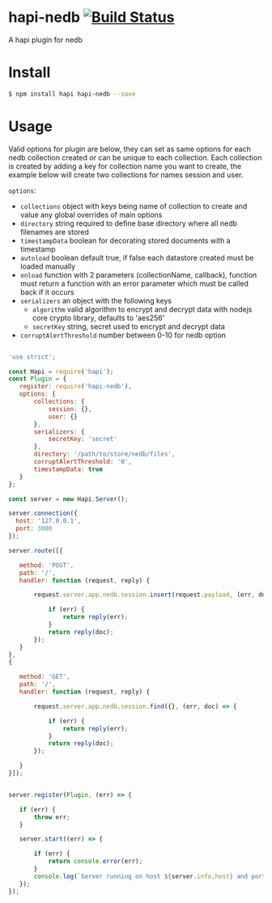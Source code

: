 # hapi-nedb [![Build Status](https://travis-ci.org/circabs/hapi-nedb.svg?branch=master)](https://travis-ci.org/circabs/hapi-nedb)


A hapi plugin for nedb



# Install

 ```bash
 $ npm install hapi hapi-nedb --save
 ```

# Usage

Valid options for plugin are below, they can set as same options for each nedb collection created or can be unique to each collection.  Each collection is created by adding a key for collection name you want to create, the example below will create two collections for names session and user.

`options`:

 * `collections` object with keys being name of collection to create and value any global overrides of main options
 * `directory` string required to define base directory where all nedb filenames are stored
 * `timestampData` boolean for decorating stored documents with a timestamp
 * `autoload` boolean default true, if false each datastore created must be loaded manually
 * `onload` function with 2 parameters (collectionName, callback), function must return a function with an error parameter which must be called back if it occurs
 * `serializers` an object with the following keys
    * `algorithm` valid algorithm to encrypt and decrypt data with nodejs core crypto library, defaults to 'aes256'
    * `secretKey` string, secret used to encrypt and decrypt data
 * `corruptAlertThreshold` number between 0-10 for nedb option


 ```js

'use strict';

const Hapi = require('hapi');
const Plugin = {
    register: require('hapi-nedb'),
    options: {
        collections: {
            session: {},
            user: {}
        },
        serializers: {
            secretKey: 'secret'
        },
        directory: '/path/to/store/nedb/files',
        corruptAlertThreshold: '0',
        timestampData: true
    }
};

const server = new Hapi.Server();

server.connection({
   host: '127.0.0.1',
   port: 3000
});

server.route([{

    method: 'POST',
    path: '/',
    handler: function (request, reply) {

        request.server.app.nedb.session.insert(request.payload, (err, doc) => {

            if (err) {
                return reply(err);
            }
            return reply(doc);
        });
    }
},
{

    method: 'GET',
    path: '/',
    handler: function (request, reply) {

        request.server.app.nedb.session.find({}, (err, doc) => {

            if (err) {
                return reply(err);
            }
            return reply(doc);
        });

    }
}]);


server.register(Plugin, (err) => {

    if (err) {
        throw err;
    }

    server.start((err) => {

        if (err) {
            return console.error(err);
        }
        console.log(`Server running on host ${server.info.host} and port number ${server.info.port}`);
    });
});
```
